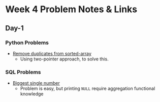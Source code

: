 # Week 4 Problem Notes & Links

## Day-1
### Python Problems
- [Remove duplicates from sorted-array](https://leetcode.com/problems/remove-duplicates-from-sorted-array/description/)
    + Using two-pointer approach, to solve this.
### SQL Problems
- [Biggest single number](https://leetcode.com/problems/biggest-single-number/description/?envType=study-plan-v2&envId=top-sql-50)
    + Problem is easy, but printing `NULL` require aggregation functional knowledge
